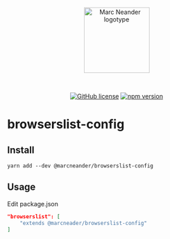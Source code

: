 <br />
<p align="center">
    <a href="https://marcneander.io">
        <img src="https://raw.githubusercontent.com/marcneander/marcneander.io/master/src/images/m-dark.png" alt="Marc Neander logotype" width="151"></a>
</p>
<br />
<p align="center">
    <a href="https://github.com/marcneander/browserslist-config/blob/master/LICENSE">
        <img src="https://img.shields.io/badge/license-MIT-blue.svg" alt="GitHub license"></a>
    <a href="https://www.npmjs.com/package/@marcneander/browserslist-config">
        <img src="https://img.shields.io/npm/v/@marcneander/browserslist-config.svg?style=flat" alt="npm version"></a>
</p>

# browserslist-config
## Install

`yarn add --dev @marcneander/browserslist-config`

## Usage
Edit package.json
```json
"browserslist": [
    "extends @marcneader/browserslist-config"
]
```
